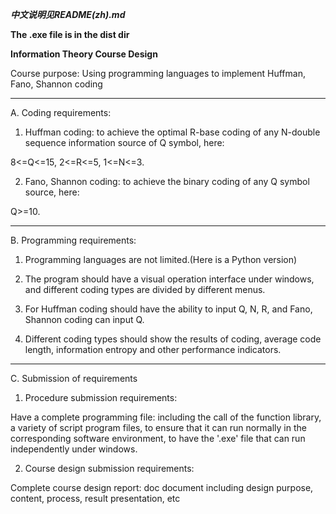 ***中文说明见README(zh).md***


****The .exe file is in the dist dir****

**Information Theory Course Design**

Course purpose: Using programming languages to implement Huffman, Fano, Shannon coding


****

A. Coding requirements:

1. Huffman coding: to achieve the optimal R-base coding of any N-double sequence information source of Q symbol, here:

8<=Q<=15, 2<=R<=5, 1<=N<=3.

2. Fano, Shannon coding: to achieve the binary coding of any Q symbol source, here:

Q>=10.


****


B. Programming requirements:

1. Programming languages are not limited.(Here is a Python version)

2. The program should have a visual operation interface under windows, and different coding types are divided by different menus.

3. For Huffman coding should have the ability to input Q, N, R, and Fano, Shannon coding can input Q.

4. Different coding types should show the results of coding, average code length, information entropy and other performance indicators.


****


C. Submission of requirements

1. Procedure submission requirements:

Have a complete programming file: including the call of the function library, a variety of script program files, 
to ensure that it can run normally in the corresponding software environment, to have the '.exe' file that can run independently under windows.

2. Course design submission requirements:

Complete course design report: doc document including design purpose, content, process, result presentation, etc
